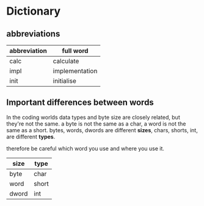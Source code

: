 # Dictionary

## abbreviations
| abbreviation | full word |
|--------------|-----------|
| calc | calculate |
| impl | implementation |
| init | initialise |

## Important differences between words
In the coding worlds data types and byte size are closely related, but they're not the same.
a byte is not the same as a char, a word is not the same as a short.
bytes, words, dwords are different __sizes__, chars, shorts, int, are different __types__.

therefore be careful which word you use and where you use it.

| size | type |
| ---- | ---- |
| byte | char |
| word | short |
| dword | int |




